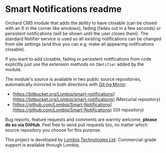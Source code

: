 # Smart Notifications readme



Orchard CMS module that adds the ability to have closable (can be closed with an X in the corner like windows), fading (fades out in a few seconds) or persistent notifications (will be shown until the user closes them). The standard Notifier service is used so all existing notifications can be changed from site settings (and thus you can e.g. make all appearing notifications closable).

If you want to add closable, fading or persistent notifications from code explicitly just use the extension methods on `INotifier` added by the module.

The module's source is available in two public source repositories, automatically mirrored in both directions with [Git-hg Mirror](https://githgmirror.com):

- [https://bitbucket.org/Lombiq/smart-notifications](https://bitbucket.org/Lombiq/smart-notifications) (Mercurial repository)
- [https://github.com/Lombiq/Smart-Notifications](https://github.com/Lombiq/Smart-Notifications) (Git repository)

Bug reports, feature requests and comments are warmly welcome, **please do so via GitHub**.
Feel free to send pull requests too, no matter which source repository you choose for this purpose.

This project is developed by [Lombiq Technologies Ltd](https://lombiq.com/). Commercial-grade support is available through Lombiq.